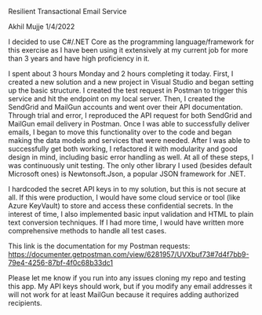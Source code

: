 ﻿Resilient Transactional Email Service

Akhil Mujje 1/4/2022

I decided to use C#/.NET Core as the programming language/framework for this exercise as I have been using it extensively at my current job for more
than 3 years and have high proficiency in it.

I spent about 3 hours Monday and 2 hours completing it today. First, I created a new solution and a new project in Visual Studio and began setting
up the basic structure. I created the test request in Postman to trigger this service and hit the endpoint on my local server. 
Then, I created the SendGrid and MailGun accounts and went over their API documentation. Through trial and error, I reproduced the API request for both
SendGrid and MailGun email delivery in Postman. Once I was able to successfully deliver emails, I began to move this functionality over to the code
and began making the data models and services that were needed. After I was able to successfully get both working, I refactored it with
modularity and good design in mind, including basic error handling as well. At all of these steps, I was continuously unit testing. The only other
library I used (besides default Microsoft ones) is Newtonsoft.Json, a popular JSON framework for .NET.

I hardcoded the secret API keys in to my solution, but this is not secure at all. If this were production, I would have some cloud service
or tool (like Azure KeyVault) to store and access these confidential secrets. In the interest of time, I also implemented basic input validation
and HTML to plain text conversion techniques. If I had more time, I would have written more comprehensive methods to handle all test cases.

This link is the documentation for my Postman requests: https://documenter.getpostman.com/view/6281957/UVXbuf73#7d4f7bb9-79e4-4256-87bf-4f0c68b33dc1

Please let me know if you run into any issues cloning my repo and testing this app. My API keys should work, but if you
modify any email addresses it will not work for at least MailGun because it requires adding authorized recipients.




